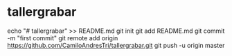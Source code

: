 # tallergrabar
echo "# tallergrabar" >> README.md
git init
git add README.md
git commit -m "first commit"
git remote add origin https://github.com/CamiloAndresTri/tallergrabar.git
git push -u origin master
